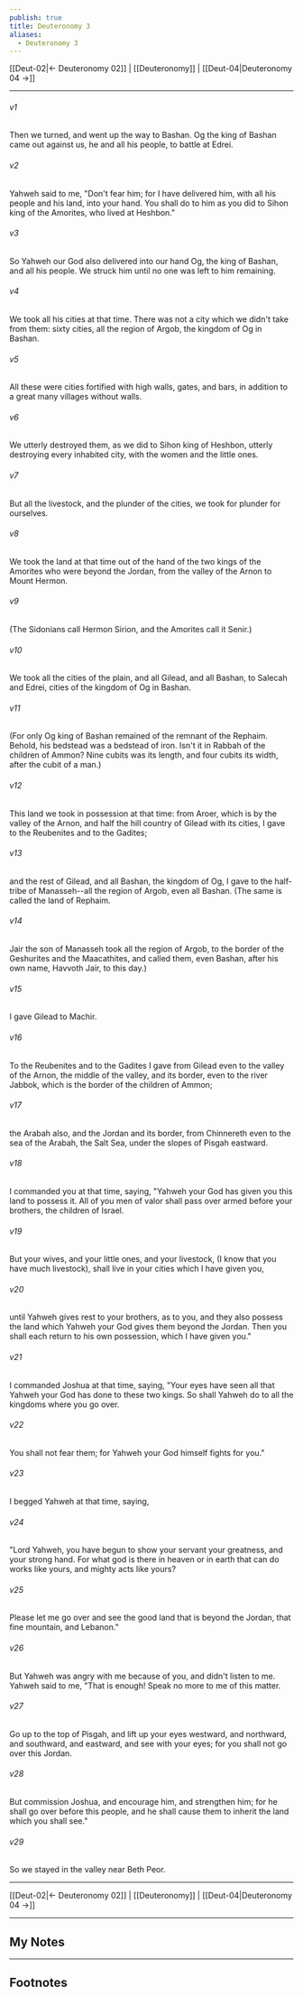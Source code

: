 ```yaml
---
publish: true
title: Deuteronomy 3
aliases:
  - Deuteronomy 3
---
```


[[Deut-02|← Deuteronomy 02]] | [[Deuteronomy]] | [[Deut-04|Deuteronomy 04 →]]
***



###### v1 
Then we turned, and went up the way to Bashan. Og the king of Bashan came out against us, he and all his people, to battle at Edrei. 

###### v2 
Yahweh said to me, "Don't fear him; for I have delivered him, with all his people and his land, into your hand. You shall do to him as you did to Sihon king of the Amorites, who lived at Heshbon." 

###### v3 
So Yahweh our God also delivered into our hand Og, the king of Bashan, and all his people. We struck him until no one was left to him remaining. 

###### v4 
We took all his cities at that time. There was not a city which we didn't take from them: sixty cities, all the region of Argob, the kingdom of Og in Bashan. 

###### v5 
All these were cities fortified with high walls, gates, and bars, in addition to a great many villages without walls. 

###### v6 
We utterly destroyed them, as we did to Sihon king of Heshbon, utterly destroying every inhabited city, with the women and the little ones. 

###### v7 
But all the livestock, and the plunder of the cities, we took for plunder for ourselves. 

###### v8 
We took the land at that time out of the hand of the two kings of the Amorites who were beyond the Jordan, from the valley of the Arnon to Mount Hermon. 

###### v9 
(The Sidonians call Hermon Sirion, and the Amorites call it Senir.) 

###### v10 
We took all the cities of the plain, and all Gilead, and all Bashan, to Salecah and Edrei, cities of the kingdom of Og in Bashan. 

###### v11 
(For only Og king of Bashan remained of the remnant of the Rephaim. Behold, his bedstead was a bedstead of iron. Isn't it in Rabbah of the children of Ammon? Nine cubits was its length, and four cubits its width, after the cubit of a man.) 

###### v12 
This land we took in possession at that time: from Aroer, which is by the valley of the Arnon, and half the hill country of Gilead with its cities, I gave to the Reubenites and to the Gadites; 

###### v13 
and the rest of Gilead, and all Bashan, the kingdom of Og, I gave to the half-tribe of Manasseh--all the region of Argob, even all Bashan. (The same is called the land of Rephaim. 

###### v14 
Jair the son of Manasseh took all the region of Argob, to the border of the Geshurites and the Maacathites, and called them, even Bashan, after his own name, Havvoth Jair, to this day.) 

###### v15 
I gave Gilead to Machir. 

###### v16 
To the Reubenites and to the Gadites I gave from Gilead even to the valley of the Arnon, the middle of the valley, and its border, even to the river Jabbok, which is the border of the children of Ammon; 

###### v17 
the Arabah also, and the Jordan and its border, from Chinnereth even to the sea of the Arabah, the Salt Sea, under the slopes of Pisgah eastward. 

###### v18 
I commanded you at that time, saying, "Yahweh your God has given you this land to possess it. All of you men of valor shall pass over armed before your brothers, the children of Israel. 

###### v19 
But your wives, and your little ones, and your livestock, (I know that you have much livestock), shall live in your cities which I have given you, 

###### v20 
until Yahweh gives rest to your brothers, as to you, and they also possess the land which Yahweh your God gives them beyond the Jordan. Then you shall each return to his own possession, which I have given you." 

###### v21 
I commanded Joshua at that time, saying, "Your eyes have seen all that Yahweh your God has done to these two kings. So shall Yahweh do to all the kingdoms where you go over. 

###### v22 
You shall not fear them; for Yahweh your God himself fights for you." 

###### v23 
I begged Yahweh at that time, saying, 

###### v24 
"Lord Yahweh, you have begun to show your servant your greatness, and your strong hand. For what god is there in heaven or in earth that can do works like yours, and mighty acts like yours? 

###### v25 
Please let me go over and see the good land that is beyond the Jordan, that fine mountain, and Lebanon." 

###### v26 
But Yahweh was angry with me because of you, and didn't listen to me. Yahweh said to me, "That is enough! Speak no more to me of this matter. 

###### v27 
Go up to the top of Pisgah, and lift up your eyes westward, and northward, and southward, and eastward, and see with your eyes; for you shall not go over this Jordan. 

###### v28 
But commission Joshua, and encourage him, and strengthen him; for he shall go over before this people, and he shall cause them to inherit the land which you shall see." 

###### v29 
So we stayed in the valley near Beth Peor.

***
[[Deut-02|← Deuteronomy 02]] | [[Deuteronomy]] | [[Deut-04|Deuteronomy 04 →]]

---
## My Notes

---
## Footnotes